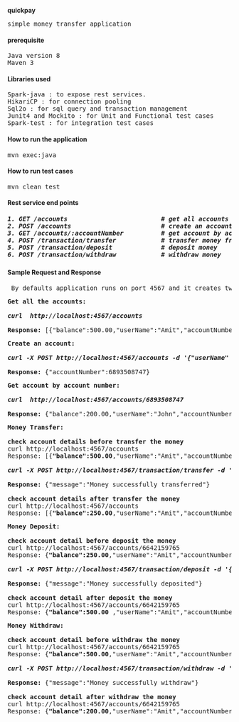 <b> quickpay </b>
<pre>simple money transfer application 
</pre>
</hr>

<h4> prerequisite </h4>
<pre>
Java version 8
Maven 3
</pre>
</hr>
<h4> Libraries used </h4>
<pre>
Spark-java : to expose rest services.
HikariCP : for connection pooling
Sql2o : for sql query and transaction management
Junit4 and Mockito : for Unit and Functional test cases
Spark-test : for integration test cases
</pre>
</hr>
<h4> How to run the application</h4>
<pre>
mvn exec:java
</pre>
</hr>
<h4> How to run test cases </h4>
<pre>
mvn clean test
</pre>

<h4> Rest service end points </h4>

<h5><pre>1. GET /accounts                      <i>   # get all accounts </i>
2. POST /accounts                     <i>   # create an account </i>
3. GET /accounts/:accountNumber       <i>   # get account by account number </i>
4. POST /transaction/transfer         <i>   # transfer money from one account to another </i>
5. POST /transaction/deposit          <i>   # deposit money </i>
6. POST /transaction/withdraw         <i>   # withdraw money </i></pre></h5>

<h4> Sample Request and Response </h4>
<pre> By defaults application runs on port 4567 and it creates two default accounts to play with </pre>

<pre><b>Get all the accounts: </b>

<b><i>curl  http://localhost:4567/accounts</i></b>

<b>Response:</b> [{"balance":500.00,"userName":"Amit","accountNumber":6642159765},{"balance":500.00,"userName":"Anil","accountNumber":6642159766}]
</pre>
<pre>
<b>Create an account:</b>

<b><i>curl -X POST http://localhost:4567/accounts -d '{"userName" : "John", "openingBalance" : "200"}'</i></b>

<b>Response:</b> {"accountNumber":6893508747}
</pre>
<pre>
<b>Get account by account number: </b>

<b><i>curl  http://localhost:4567/accounts/6893508747 </i></b>

<b>Response:</b> {"balance":200.00,"userName":"John","accountNumber":6893508747}
</pre>
<pre>
<b>Money Transfer: </b>

<b>check account details before transfer the money</b>
curl http://localhost:4567/accounts
Response: [{<b>"balance":500.00</b>,"userName":"Amit","accountNumber":6642159765},{<b>"balance":500.00</b>,"userName":"Anil","accountNumber":6642159766}]

<b><i>curl -X POST http://localhost:4567/transaction/transfer -d '{"fromAccountNumber":6642159765, "toAccountNumber":6642159766, "transferAmount": 250}'</i></b>

<b>Response:</b> {"message":"Money successfully transferred"}

<b>check account details after transfer the money</b>
curl http://localhost:4567/accounts
Response: [{<b>"balance":250.00</b>,"userName":"Amit","accountNumber":6642159765},{<b>"balance":750.00</b>,"userName":"Anil","accountNumber":6642159766}]
</pre>
<pre>
<b>Money Deposit: </b>

<b>check account detail before deposit the money</b>
curl http://localhost:4567/accounts/6642159765
Response: {<b>"balance":250.00</b>,"userName":"Amit","accountNumber":6642159765}

<b><i>curl -X POST http://localhost:4567/transaction/deposit -d '{"accountNumber":6642159765, "amount": 250}'</i></b>
 
<b>Response:</b> {"message":"Money successfully deposited"}
 
<b>check account detail after deposit the money</b>
curl http://localhost:4567/accounts/6642159765
Response: {<b>"balance":500.00 </b>,"userName":"Amit","accountNumber":6642159765}
</pre>

<pre>
<b>Money Withdraw: </b>

<b>check account detail before withdraw the money</b>
curl http://localhost:4567/accounts/6642159765
Response: {<b>"balance":500.00</b>,"userName":"Amit","accountNumber":6642159765}

<b><i>curl -X POST http://localhost:4567/transaction/withdraw -d '{"accountNumber":6642159765, "amount": 300}'</i></b>
 
<b>Response:</b> {"message":"Money successfully withdraw"}
 
<b>check account detail after withdraw the money</b>
curl http://localhost:4567/accounts/6642159765
Response: {<b>"balance":200.00</b>,"userName":"Amit","accountNumber":6642159765}
</pre>

